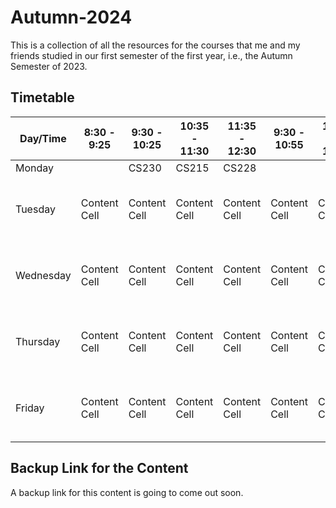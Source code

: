 # Autumn-2024

This is a collection of all the resources for the courses that me and my friends studied in our first semester of the first year, i.e., the Autumn Semester of 2023.

## Timetable

| Day/Time  | 8:30 - 9:25 | 9:30 - 10:25  | 10:35 - 11:30 | 11:35 - 12:30  | 9:30 - 10:55 | 11:05 - 12:30  | 2:00 - 5:00 | 2:00 - 3:25  | 3:30 - 4:55 | 5:30 - 6:55 | 7:00 - 8:25 |
| ------------- | ------------- | ------------- | ------------- | ------------- | ------------- | ------------- | ------------- | ------------- | ------------- | ------------- | ------------- |
| Monday  |   | CS230 | CS215 | CS228 |   |   |   |   | EC101 |   |   |
| Tuesday  | Content Cell  | Content Cell  | Content Cell  | Content Cell  | Content Cell  | Content Cell  | Content Cell  | First Header  | Second Header | ------------- | ------------- |
| Wednesday  | Content Cell  | Content Cell  | Content Cell  | Content Cell  | Content Cell  | Content Cell  | Content Cell  | First Header  | Second Header | ------------- | ------------- |
| Thursday  | Content Cell  | Content Cell  | Content Cell  | Content Cell  | Content Cell  | Content Cell  | Content Cell  | First Header  | Second Header | ------------- | ------------- |
| Friday  | Content Cell  | Content Cell  | Content Cell  | Content Cell  | Content Cell  | Content Cell  | Content Cell  | First Header  | Second Header | ------------- | ------------- |

## Backup Link for the Content

A backup link for this content is going to come out soon.

